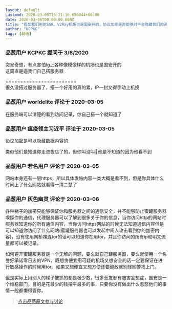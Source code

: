 ```yaml
---
layout: default
Lastmod: 2020-03-05T15:21:10.650044+00:00
date: 2020-03-06T00:00:00.000Z
title: "假如我们用的SSR、V2Ray机场也是国安开的，协议加密是否能够对平台隐藏我们的通信数据？"
author: "KCPKC"
tags: [翻墙]
---
```



### 品葱用户 **KCPKC** 提问于 3/6/2020
    
突发奇想，有点害怕tg上各种像模像样的机场也是国安开的  
这简直是逼我们自己搭服务器  
  
  
\========================  
很久没搭过服务器了，搭一个好用的真的累，IP一封又得手动上机换
    
                

### 品葱用户 **worldelite** 评论于 2020-03-05
        
在服务端可以清楚的看到访问记录，你自己搭一个就知道了
        
                

### 品葱用户 **瘟疫领主习近平** 评论于 2020-03-05
        
协议加密是可以隐藏数据内容的  
  
类似他们是知道你走进夜店了的，但你叫没叫🐔他是不知道的因为他看不到
        
                

### 品葱用户 **若名用户** 评论于 2020-03-05
        
网站本身还有一层https，所以具体发帖内容一类大概是看不到，但是你具体什么时间上了什么网站就看得一清二楚了
        
                

### 品葱用户 **灰色幽灵** 评论于 2020-03-06
        
各种梯子的加密只能够保证你和服务器之间的通信安全，并不能够防止蜜罐服务器嗅探你的通信，代理服务器可以了解到很多关于你的信息，当你访问http的网站时服务器知道你的所有通信内容，当你访问https网站的时候无法知道通信内容但是可以知道你访问了什么网站(蜜罐服务器也可以发起中间人攻击看到你的加密内容)，没有使用网桥裸连tor的话可以知道你在用tor，并且你访问的所有ip和明文流量都可以被记录。  
  
如何避开蜜罐服务器是一个无解的问题，要么就自己建服务器，要么就使用一个名誉好承诺零日志的VPN，既想贪便宜用可疑的机场又想安全的话一定要保证在进行敏感操作的时候用tor。如果又想便宜又想方便还要键政就别怪网警找上门。  
  
但是实际上用别人的梯子被抓的都是极少数，很多葱友都有被害妄想症，国安是一个维稳部门，目的是花最少的钱摆平最多的事，只要你没有做出什么惹怒他们的事情一般都懒得管你。
        
                





> [点击品葱原文参与讨论](https://pincong.rocks/question/20310)

